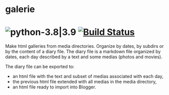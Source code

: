 # galerie

# ![python-3.8|3.9](https://img.shields.io/badge/python-3.8%20|%203.9-blue) [![Build Status](https://travis-ci.org/GillesArcas/galerie.svg?branch=master)](https://travis-ci.org/GillesArcas/galerie)

Make html galleries from media directories. Organize by dates, by subdirs or by
the content of a diary file. The diary file is a markdown file organized by
dates, each day described by a text and some medias (photos and movies).

The diary file can be exported to:

* an html file with the text and subset of medias associated with each day,
* the previous html file extended with all medias in the media directory,
* an html file ready to import into Blogger.
